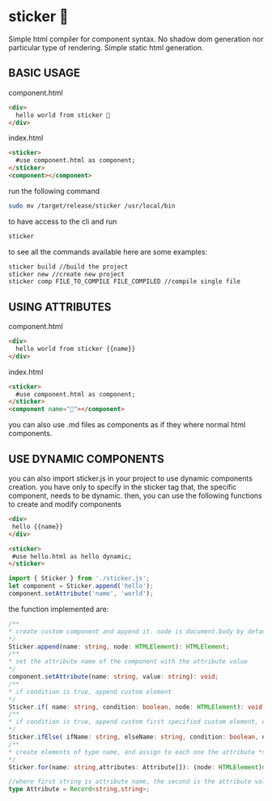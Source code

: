 # sticker 🦙
Simple html compiler for component syntax. No shadow dom generation nor particular type of rendering. Simple static html generation.

## BASIC USAGE 

component.html

```html
<div>
  hello world from sticker 🦙
</div>
```

index.html

```html
<sticker>
  #use component.html as component;
</sticker>
<component></component>
```

run the following command
```bash
sudo mv /target/release/sticker /usr/local/bin
```
to have access to the cli and run

```bash
sticker
```
to see all the commands available
here are some examples:
```bash
sticker build //build the project
sticker new //create new project
sticker comp FILE_TO_COMPILE FILE_COMPILED //compile single file
```


## USING ATTRIBUTES

component.html

```html
<div>
  hello world from sticker {{name}}
</div>
```

index.html

```html
<sticker>
  #use component.html as component;
</sticker>
<component name="🦙"></component>
```

you can also use .md files as components as if they where normal html components.

## USE DYNAMIC COMPONENTS
 you can also import sticker.js in your project to use dynamic components creation. you have only to specify in the sticker tag that, the specific component, needs to be dynamic. then, you can use the following functions to create and modify components
 ```html
 <div>
  hello {{name}}
</div>
 ```

 ```html
<sticker>
  #use hello.html as hello dynamic;
</sticker>
 ```

 ```javascript
 import { Sticker } from './sticker.js';
let component = Sticker.append('hello');
component.setAttribute('name', 'world');
 ```
the function implemented are:
 ```typescript  
 /**
 * create custom component and append it. node is document.body by default
 */
Sticker.append(name: string, node: HTMLElement): HTMLElement;
/**
* set the attribute name of the component with the attribute value
*/
component.setAttribute(name: string, value: string): void;
/**
* if condition is true, append custom element
*/
Sticker.if( name: string, condition: boolean, node: HTMLElement): void;
/**
* if condition is true, append custom first specified custom element, else append second custom element
*/
Sticker.ifElse( ifName: string, elseName: string, condition: boolean, node: HTMLElement ): void;
/**
* create elements of type name, and assign to each one the attribute *specified in each attribute.
*/
Sticker.for(name: string,attributes: Attribute[]): (node: HTMLElement)=>void;

//where first string is attribute name, the second is the attribute value
type Attribute = Record<string,string>;
 ```

